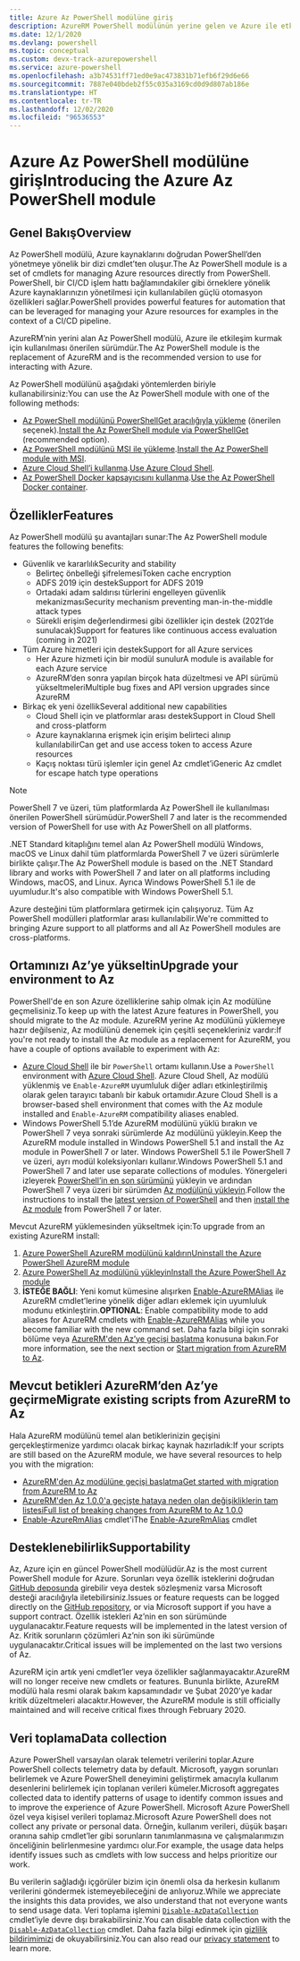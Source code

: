 ```yaml
---
title: Azure Az PowerShell modülüne giriş
description: AzureRM PowerShell modülünün yerine gelen ve Azure ile etkileşim kurmak için önerilen Az PowerShell modülüne giriş.
ms.date: 12/1/2020
ms.devlang: powershell
ms.topic: conceptual
ms.custom: devx-track-azurepowershell
ms.service: azure-powershell
ms.openlocfilehash: a3b74531ff71ed0e9ac473831b71efb6f29d6e66
ms.sourcegitcommit: 7887e040bdeb2f55c035a3169cd0d9d807ab186e
ms.translationtype: HT
ms.contentlocale: tr-TR
ms.lasthandoff: 12/02/2020
ms.locfileid: "96536553"
---
```

# <a name="introducing-the-azure-az-powershell-module"></a><span data-ttu-id="6c8b6-103">Azure Az PowerShell modülüne giriş</span><span class="sxs-lookup"><span data-stu-id="6c8b6-103">Introducing the Azure Az PowerShell module</span></span>

## <a name="overview"></a><span data-ttu-id="6c8b6-104">Genel Bakış</span><span class="sxs-lookup"><span data-stu-id="6c8b6-104">Overview</span></span>

<span data-ttu-id="6c8b6-105">Az PowerShell modülü, Azure kaynaklarını doğrudan PowerShell’den yönetmeye yönelik bir dizi cmdlet’ten oluşur.</span><span class="sxs-lookup"><span data-stu-id="6c8b6-105">The Az PowerShell module is a set of cmdlets for managing Azure resources directly from PowerShell.</span></span> <span data-ttu-id="6c8b6-106">PowerShell, bir CI/CD işlem hattı bağlamındakiler gibi örneklere yönelik Azure kaynaklarınızın yönetilmesi için kullanılabilen güçlü otomasyon özellikleri sağlar.</span><span class="sxs-lookup"><span data-stu-id="6c8b6-106">PowerShell provides powerful features for automation that can be leveraged for managing your Azure resources for examples in the context of a CI/CD pipeline.</span></span>

<span data-ttu-id="6c8b6-107">AzureRM’nin yerini alan Az PowerShell modülü, Azure ile etkileşim kurmak için kullanılması önerilen sürümdür.</span><span class="sxs-lookup"><span data-stu-id="6c8b6-107">The Az PowerShell module is the replacement of AzureRM and is the recommended version to use for interacting with Azure.</span></span>

<span data-ttu-id="6c8b6-108">Az PowerShell modülünü aşağıdaki yöntemlerden biriyle kullanabilirsiniz:</span><span class="sxs-lookup"><span data-stu-id="6c8b6-108">You can use the Az PowerShell module with one of the following methods:</span></span>

* <span data-ttu-id="6c8b6-109">[Az PowerShell modülünü PowerShellGet aracılığıyla yükleme](install-az-ps.md) (önerilen seçenek).</span><span class="sxs-lookup"><span data-stu-id="6c8b6-109">[Install the Az PowerShell module via PowerShellGet](install-az-ps.md) (recommended option).</span></span>
* <span data-ttu-id="6c8b6-110">[Az PowerShell modülünü MSI ile yükleme](install-az-ps-msi.md).</span><span class="sxs-lookup"><span data-stu-id="6c8b6-110">[Install the Az PowerShell module with MSI](install-az-ps-msi.md).</span></span>
* <span data-ttu-id="6c8b6-111">[Azure Cloud Shell’i kullanma](/azure/cloud-shell/overview).</span><span class="sxs-lookup"><span data-stu-id="6c8b6-111">[Use Azure Cloud Shell](/azure/cloud-shell/overview).</span></span>
* <span data-ttu-id="6c8b6-112">[Az PowerShell Docker kapsayıcısını kullanma](azureps-in-docker.md).</span><span class="sxs-lookup"><span data-stu-id="6c8b6-112">[Use the Az PowerShell Docker container](azureps-in-docker.md).</span></span>

## <a name="features"></a><span data-ttu-id="6c8b6-113">Özellikler</span><span class="sxs-lookup"><span data-stu-id="6c8b6-113">Features</span></span>

<span data-ttu-id="6c8b6-114">Az PowerShell modülü şu avantajları sunar:</span><span class="sxs-lookup"><span data-stu-id="6c8b6-114">The Az PowerShell module features the following benefits:</span></span>

* <span data-ttu-id="6c8b6-115">Güvenlik ve kararlılık</span><span class="sxs-lookup"><span data-stu-id="6c8b6-115">Security and stability</span></span>
  * <span data-ttu-id="6c8b6-116">Belirteç önbelleği şifrelemesi</span><span class="sxs-lookup"><span data-stu-id="6c8b6-116">Token cache encryption</span></span>
  * <span data-ttu-id="6c8b6-117">ADFS 2019 için destek</span><span class="sxs-lookup"><span data-stu-id="6c8b6-117">Support for ADFS 2019</span></span>
  * <span data-ttu-id="6c8b6-118">Ortadaki adam saldırısı türlerini engelleyen güvenlik mekanizması</span><span class="sxs-lookup"><span data-stu-id="6c8b6-118">Security mechanism preventing man-in-the-middle attack types</span></span>
  * <span data-ttu-id="6c8b6-119">Sürekli erişim değerlendirmesi gibi özellikler için destek (2021’de sunulacak)</span><span class="sxs-lookup"><span data-stu-id="6c8b6-119">Support for features like continuous access evaluation (coming in 2021)</span></span>
* <span data-ttu-id="6c8b6-120">Tüm Azure hizmetleri için destek</span><span class="sxs-lookup"><span data-stu-id="6c8b6-120">Support for all Azure services</span></span>
  * <span data-ttu-id="6c8b6-121">Her Azure hizmeti için bir modül sunulur</span><span class="sxs-lookup"><span data-stu-id="6c8b6-121">A module is available for each Azure service</span></span>
  * <span data-ttu-id="6c8b6-122">AzureRM’den sonra yapılan birçok hata düzeltmesi ve API sürümü yükseltmeleri</span><span class="sxs-lookup"><span data-stu-id="6c8b6-122">Multiple bug fixes and API version upgrades since AzureRM</span></span>
* <span data-ttu-id="6c8b6-123">Birkaç ek yeni özellik</span><span class="sxs-lookup"><span data-stu-id="6c8b6-123">Several additional new capabilities</span></span>
  * <span data-ttu-id="6c8b6-124">Cloud Shell için ve platformlar arası destek</span><span class="sxs-lookup"><span data-stu-id="6c8b6-124">Support in Cloud Shell and cross-platform</span></span>
  * <span data-ttu-id="6c8b6-125">Azure kaynaklarına erişmek için erişim belirteci alınıp kullanılabilir</span><span class="sxs-lookup"><span data-stu-id="6c8b6-125">Can get and use access token to access Azure resources</span></span>
  * <span data-ttu-id="6c8b6-126">Kaçış noktası türü işlemler için genel Az cmdlet’i</span><span class="sxs-lookup"><span data-stu-id="6c8b6-126">Generic Az cmdlet for escape hatch type operations</span></span>

> [!NOTE]
> <span data-ttu-id="6c8b6-127">PowerShell 7 ve üzeri, tüm platformlarda Az PowerShell ile kullanılması önerilen PowerShell sürümüdür.</span><span class="sxs-lookup"><span data-stu-id="6c8b6-127">PowerShell 7 and later is the recommended version of PowerShell for use with Az PowerShell on all platforms.</span></span>

<span data-ttu-id="6c8b6-128">.NET Standard kitaplığını temel alan Az PowerShell modülü Windows, macOS ve Linux dahil tüm platformlarda PowerShell 7 ve üzeri sürümlerle birlikte çalışır.</span><span class="sxs-lookup"><span data-stu-id="6c8b6-128">The Az PowerShell module is based on the .NET Standard library and works with PowerShell 7 and later on all platforms including Windows, macOS, and Linux.</span></span> <span data-ttu-id="6c8b6-129">Ayrıca Windows PowerShell 5.1 ile de uyumludur.</span><span class="sxs-lookup"><span data-stu-id="6c8b6-129">It's also compatible with Windows PowerShell 5.1.</span></span>

<span data-ttu-id="6c8b6-130">Azure desteğini tüm platformlara getirmek için çalışıyoruz. Tüm Az PowerShell modülleri platformlar arası kullanılabilir.</span><span class="sxs-lookup"><span data-stu-id="6c8b6-130">We're committed to bringing Azure support to all platforms and all Az PowerShell modules are cross-platforms.</span></span>

## <a name="upgrade-your-environment-to-az"></a><span data-ttu-id="6c8b6-131">Ortamınızı Az’ye yükseltin</span><span class="sxs-lookup"><span data-stu-id="6c8b6-131">Upgrade your environment to Az</span></span>

<span data-ttu-id="6c8b6-132">PowerShell'de en son Azure özelliklerine sahip olmak için Az modülüne geçmelisiniz.</span><span class="sxs-lookup"><span data-stu-id="6c8b6-132">To keep up with the latest Azure features in PowerShell, you should migrate to the Az module.</span></span> <span data-ttu-id="6c8b6-133">AzureRM yerine Az modülünü yüklemeye hazır değilseniz, Az modülünü denemek için çeşitli seçenekleriniz vardır:</span><span class="sxs-lookup"><span data-stu-id="6c8b6-133">If you're not ready to install the Az module as a replacement for AzureRM, you have a couple of options available to experiment with Az:</span></span>

* <span data-ttu-id="6c8b6-134">[Azure Cloud Shell](/azure/cloud-shell/overview) ile bir `PowerShell` ortamı kullanın.</span><span class="sxs-lookup"><span data-stu-id="6c8b6-134">Use a `PowerShell` environment with [Azure Cloud Shell](/azure/cloud-shell/overview).</span></span> <span data-ttu-id="6c8b6-135">Azure Cloud Shell, Az modülü yüklenmiş ve `Enable-AzureRM` uyumluluk diğer adları etkinleştirilmiş olarak gelen tarayıcı tabanlı bir kabuk ortamıdır.</span><span class="sxs-lookup"><span data-stu-id="6c8b6-135">Azure Cloud Shell is a browser-based shell environment that comes with the Az module installed and `Enable-AzureRM` compatibility aliases enabled.</span></span>
* <span data-ttu-id="6c8b6-136">Windows PowerShell 5.1’de AzureRM modülünü yüklü bırakın ve PowerShell 7 veya sonraki sürümlerde Az modülünü yükleyin.</span><span class="sxs-lookup"><span data-stu-id="6c8b6-136">Keep the AzureRM module installed in Windows PowerShell 5.1 and install the Az module in PowerShell 7 or later.</span></span> <span data-ttu-id="6c8b6-137">Windows PowerShell 5.1 ile PowerShell 7 ve üzeri, ayrı modül koleksiyonları kullanır.</span><span class="sxs-lookup"><span data-stu-id="6c8b6-137">Windows PowerShell 5.1 and PowerShell 7 and later use separate collections of modules.</span></span> <span data-ttu-id="6c8b6-138">Yönergeleri izleyerek [PowerShell’in en son sürümünü](/powershell/scripting/install/installing-powershell) yükleyin ve ardından PowerShell 7 veya üzeri bir sürümden [Az modülünü yükleyin](install-az-ps.md).</span><span class="sxs-lookup"><span data-stu-id="6c8b6-138">Follow the instructions to install the [latest version of PowerShell](/powershell/scripting/install/installing-powershell) and then [install the Az module](install-az-ps.md) from PowerShell 7 or later.</span></span>

<span data-ttu-id="6c8b6-139">Mevcut AzureRM yüklemesinden yükseltmek için:</span><span class="sxs-lookup"><span data-stu-id="6c8b6-139">To upgrade from an existing AzureRM install:</span></span>

1. [<span data-ttu-id="6c8b6-140">Azure PowerShell AzureRM modülünü kaldırın</span><span class="sxs-lookup"><span data-stu-id="6c8b6-140">Uninstall the Azure PowerShell AzureRM module</span></span>](/powershell/azure/uninstall-az-ps#uninstall-the-azurerm-module)
1. [<span data-ttu-id="6c8b6-141">Azure PowerShell Az modülünü yükleyin</span><span class="sxs-lookup"><span data-stu-id="6c8b6-141">Install the Azure PowerShell Az module</span></span>](install-az-ps.md)
1. <span data-ttu-id="6c8b6-142">**İSTEĞE BAĞLI**: Yeni komut kümesine alışırken [Enable-AzureRMAlias](/powershell/module/az.accounts/enable-azurermalias) ile AzureRM cmdlet’lerine yönelik diğer adları eklemek için uyumluluk modunu etkinleştirin.</span><span class="sxs-lookup"><span data-stu-id="6c8b6-142">**OPTIONAL**: Enable compatibility mode to add aliases for AzureRM cmdlets with [Enable-AzureRMAlias](/powershell/module/az.accounts/enable-azurermalias) while you become familiar with the new command set.</span></span> <span data-ttu-id="6c8b6-143">Daha fazla bilgi için sonraki bölüme veya [AzureRM'den Az’ye geçişi başlatma](migrate-from-azurerm-to-az.md) konusuna bakın.</span><span class="sxs-lookup"><span data-stu-id="6c8b6-143">For more information, see the next section or [Start migration from AzureRM to Az](migrate-from-azurerm-to-az.md).</span></span>

## <a name="migrate-existing-scripts-from-azurerm-to-az"></a><span data-ttu-id="6c8b6-144">Mevcut betikleri AzureRM’den Az’ye geçirme</span><span class="sxs-lookup"><span data-stu-id="6c8b6-144">Migrate existing scripts from AzureRM to Az</span></span>

<span data-ttu-id="6c8b6-145">Hala AzureRM modülünü temel alan betiklerinizin geçişini gerçekleştirmenize yardımcı olacak birkaç kaynak hazırladık:</span><span class="sxs-lookup"><span data-stu-id="6c8b6-145">If your scripts are still based on the AzureRM module, we have several resources to help you with the migration:</span></span>

* [<span data-ttu-id="6c8b6-146">AzureRM'den Az modülüne geçişi başlatma</span><span class="sxs-lookup"><span data-stu-id="6c8b6-146">Get started with migration from AzureRM to Az</span></span>](migrate-from-azurerm-to-az.md)
* [<span data-ttu-id="6c8b6-147">AzureRM'den Az 1.0.0'a geçişte hataya neden olan değişikliklerin tam listesi</span><span class="sxs-lookup"><span data-stu-id="6c8b6-147">Full list of breaking changes from AzureRM to Az 1.0.0</span></span>](migrate-az-1.0.0.md)
* <span data-ttu-id="6c8b6-148">[Enable-AzureRmAlias](/powershell/module/az.accounts/enable-azurermalias) cmdlet'i</span><span class="sxs-lookup"><span data-stu-id="6c8b6-148">The [Enable-AzureRmAlias](/powershell/module/az.accounts/enable-azurermalias) cmdlet</span></span>

## <a name="supportability"></a><span data-ttu-id="6c8b6-149">Desteklenebilirlik</span><span class="sxs-lookup"><span data-stu-id="6c8b6-149">Supportability</span></span>

<span data-ttu-id="6c8b6-150">Az, Azure için en güncel PowerShell modülüdür.</span><span class="sxs-lookup"><span data-stu-id="6c8b6-150">Az is the most current PowerShell module for Azure.</span></span> <span data-ttu-id="6c8b6-151">Sorunları veya özellik isteklerini doğrudan [GitHub deposunda](https://github.com/Azure/azure-powershell) girebilir veya destek sözleşmeniz varsa Microsoft desteği aracılığıyla iletebilirsiniz.</span><span class="sxs-lookup"><span data-stu-id="6c8b6-151">Issues or feature requests can be logged directly on the [GitHub repository](https://github.com/Azure/azure-powershell), or via Microsoft support if you have a support contract.</span></span> <span data-ttu-id="6c8b6-152">Özellik istekleri Az’nin en son sürümünde uygulanacaktır.</span><span class="sxs-lookup"><span data-stu-id="6c8b6-152">Feature requests will be implemented in the latest version of Az.</span></span> <span data-ttu-id="6c8b6-153">Kritik sorunların çözümleri Az’nin son iki sürümünde uygulanacaktır.</span><span class="sxs-lookup"><span data-stu-id="6c8b6-153">Critical issues will be implemented on the last two versions of Az.</span></span>

<span data-ttu-id="6c8b6-154">AzureRM için artık yeni cmdlet’ler veya özellikler sağlanmayacaktır.</span><span class="sxs-lookup"><span data-stu-id="6c8b6-154">AzureRM will no longer receive new cmdlets or features.</span></span> <span data-ttu-id="6c8b6-155">Bununla birlikte, AzureRM modülü hala resmi olarak bakım kapsamındadır ve Şubat 2020’ye kadar kritik düzeltmeleri alacaktır.</span><span class="sxs-lookup"><span data-stu-id="6c8b6-155">However, the AzureRM module is still officially maintained and will receive critical fixes through February 2020.</span></span>

## <a name="data-collection"></a><span data-ttu-id="6c8b6-156">Veri toplama</span><span class="sxs-lookup"><span data-stu-id="6c8b6-156">Data collection</span></span>

<span data-ttu-id="6c8b6-157">Azure PowerShell varsayılan olarak telemetri verilerini toplar.</span><span class="sxs-lookup"><span data-stu-id="6c8b6-157">Azure PowerShell collects telemetry data by default.</span></span> <span data-ttu-id="6c8b6-158">Microsoft, yaygın sorunları belirlemek ve Azure PowerShell deneyimini geliştirmek amacıyla kullanım desenlerini belirlemek için toplanan verileri kümeler.</span><span class="sxs-lookup"><span data-stu-id="6c8b6-158">Microsoft aggregates collected data to identify patterns of usage to identify common issues and to improve the experience of Azure PowerShell.</span></span>
<span data-ttu-id="6c8b6-159">Microsoft Azure PowerShell özel veya kişisel verileri toplamaz.</span><span class="sxs-lookup"><span data-stu-id="6c8b6-159">Microsoft Azure PowerShell does not collect any private or personal data.</span></span> <span data-ttu-id="6c8b6-160">Örneğin, kullanım verileri, düşük başarı oranına sahip cmdlet’ler gibi sorunların tanımlanmasına ve çalışmalarımızın önceliğinin belirlenmesine yardımcı olur.</span><span class="sxs-lookup"><span data-stu-id="6c8b6-160">For example, the usage data helps identify issues such as cmdlets with low success and helps prioritize our work.</span></span>

<span data-ttu-id="6c8b6-161">Bu verilerin sağladığı içgörüler bizim için önemli olsa da herkesin kullanım verilerini göndermek istemeyebileceğini de anlıyoruz.</span><span class="sxs-lookup"><span data-stu-id="6c8b6-161">While we appreciate the insights this data provides, we also understand that not everyone wants to send usage data.</span></span> <span data-ttu-id="6c8b6-162">Veri toplama işlemini [`Disable-AzDataCollection`](/powershell/module/az.accounts/disable-azdatacollection) cmdlet’iyle devre dışı bırakabilirsiniz.</span><span class="sxs-lookup"><span data-stu-id="6c8b6-162">You can disable data collection with the [`Disable-AzDataCollection`](/powershell/module/az.accounts/disable-azdatacollection) cmdlet.</span></span> <span data-ttu-id="6c8b6-163">Daha fazla bilgi edinmek için [gizlilik bildirimimizi](https://privacy.microsoft.com/privacystatement) de okuyabilirsiniz.</span><span class="sxs-lookup"><span data-stu-id="6c8b6-163">You can also read our [privacy statement](https://privacy.microsoft.com/privacystatement) to learn more.</span></span>
